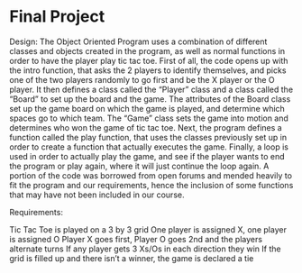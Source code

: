 # Final Project
Design:
The Object Oriented Program uses a combination of different classes and objects created in the program,
as well as normal functions in order to have the player play tic tac toe. First of all, the code opens up with the intro function,
that asks the 2 players to identify themselves, and picks one of the two players randomly to go first and be the X player or the O player.
It then defines a class called the “Player” class and a class called the “Board” to set up the board and the game.
The attributes of the Board class set up the game board on which the game is played, and determine which spaces go to which team.
The “Game” class sets the game into motion and determines who won the game of tic tac toe.
Next, the program defines a function called the play function,
that uses the classes previously set up in order to create a function that actually executes the game.
Finally, a loop is used in order to actually play the game, and see if the player wants to end the program or play again,
where it will just continue the loop again.
A portion of the code was borrowed from open forums and mended heavily to fit the program and our requirements,
hence the inclusion of some functions that may have not been included in our course.

Requirements:

Tic Tac Toe is played on a 3 by 3 grid
One player is assigned X, one player is assigned O
Player X goes first, Player O goes 2nd and the players alternate turns
If any player gets 3 Xs/Os in each direction they win
If the grid is filled up and there isn’t a winner, the game is declared a tie

